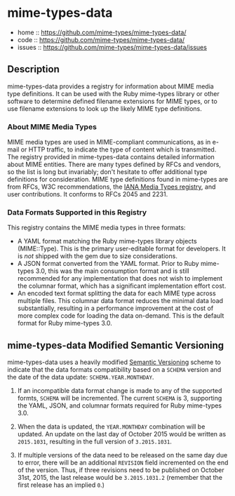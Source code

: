 # mime-types-data

- home :: https://github.com/mime-types/mime-types-data/
- code :: https://github.com/mime-types/mime-types-data/
- issues :: https://github.com/mime-types/mime-types-data/issues

## Description

mime-types-data provides a registry for information about MIME media type
definitions. It can be used with the Ruby mime-types library or other software
to determine defined filename extensions for MIME types, or to use filename
extensions to look up the likely MIME type definitions.

### About MIME Media Types

MIME media types are used in MIME-compliant communications, as in e-mail or
HTTP traffic, to indicate the type of content which is transmitted. The
registry provided in mime-types-data contains detailed information about MIME
entities. There are many types defined by RFCs and vendors, so the list is long
but invariably; don't hesitate to offer additional type definitions for
consideration. MIME type definitions found in mime-types are from RFCs, W3C
recommendations, the [IANA Media Types registry][registry], and user
contributions. It conforms to RFCs 2045 and 2231.

### Data Formats Supported in this Registry

This registry contains the MIME media types in three formats:

- A YAML format matching the Ruby mime-types library objects (MIME::Type).
  This is the primary user-editable format for developers. It is _not_
  shipped with the gem due to size considerations.
- A JSON format converted from the YAML format. Prior to Ruby mime-types 3.0,
  this was the main consumption format and is still recommended for any
  implementation that does not wish to implement the columnar format, which
  has a significant implementation effort cost.
- An encoded text format splitting the data for each MIME type across
  multiple files. This columnar data format reduces the minimal data load
  substantially, resulting in a performance improvement at the cost of more
  complex code for loading the data on-demand. This is the default format for
  Ruby mime-types 3.0.

## mime-types-data Modified Semantic Versioning

mime-types-data uses a heavily modified [Semantic Versioning][] scheme to
indicate that the data formats compatibility based on a `SCHEMA` version and
the date of the data update: `SCHEMA.YEAR.MONTHDAY`.

1. If an incompatible data format change is made to any of the supported
   formts, `SCHEMA` will be incremented. The current `SCHEMA` is 3, supporting
   the YAML, JSON, and columnar formats required for Ruby mime-types 3.0.

2. When the data is updated, the `YEAR.MONTHDAY` combination will be updated.
   An update on the last day of October 2015 would be written as `2015.1031`,
   resulting in the full version of `3.2015.1031`.

3. If multiple versions of the data need to be released on the same day due to
   error, there will be an additional `REVISION` field incremented on the end
   of the version. Thus, if three revisions need to be published on October
   31st, 2015, the last release would be `3.2015.1031.2` (remember that the
   first release has an implied `0`.)

[registry]: https://www.iana.org/assignments/media-types/media-types.xhtml
[semantic versioning]: http://semver.org/
